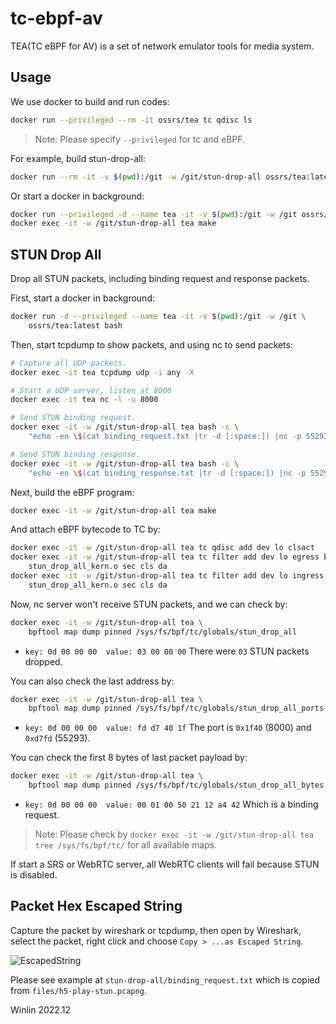 # tc-ebpf-av

TEA(TC eBPF for AV) is a set of network emulator tools for media system.

## Usage

We use docker to build and run codes:

```bash
docker run --privileged --rm -it ossrs/tea tc qdisc ls
```

> Note: Please specify `--privileged` for tc and eBPF.

For example, build stun-drop-all:

```bash
docker run --rm -it -v $(pwd):/git -w /git/stun-drop-all ossrs/tea:latest make
```

Or start a docker in background:

```bash
docker run --privileged -d --name tea -it -v $(pwd):/git -w /git ossrs/tea:latest bash
docker exec -it -w /git/stun-drop-all tea make
```

## STUN Drop All

Drop all STUN packets, including binding request and response packets.

First, start a docker in background:

```bash
docker run -d --privileged --name tea -it -v $(pwd):/git -w /git \
    ossrs/tea:latest bash
```

Then, start tcpdump to show packets, and using nc to send packets:

```bash
# Capture all UDP packets.
docker exec -it tea tcpdump udp -i any -X

# Start a UDP server, listen at 8000
docker exec -it tea nc -l -u 8000

# Send STUN binding request.
docker exec -it -w /git/stun-drop-all tea bash -c \
    "echo -en \$(cat binding_request.txt |tr -d [:space:]) |nc -p 55293 -w 1 -u 127.0.0.1 8000"

# Send STUN binding response.
docker exec -it -w /git/stun-drop-all tea bash -c \
    "echo -en \$(cat binding_response.txt |tr -d [:space:]) |nc -p 55295 -w 1 -u 127.0.0.1 8000"
```

Next, build the eBPF program:

```bash
docker exec -it -w /git/stun-drop-all tea make 
```

And attach eBPF bytecode to TC by:

```bash
docker exec -it -w /git/stun-drop-all tea tc qdisc add dev lo clsact 
docker exec -it -w /git/stun-drop-all tea tc filter add dev lo egress bpf obj \
    stun_drop_all_kern.o sec cls da
docker exec -it -w /git/stun-drop-all tea tc filter add dev lo ingress bpf obj \
    stun_drop_all_kern.o sec cls da
```

Now, nc server won't receive STUN packets, and we can check by:

```bash
docker exec -it -w /git/stun-drop-all tea \
    bpftool map dump pinned /sys/fs/bpf/tc/globals/stun_drop_all
```

* `key: 0d 00 00 00  value: 03 00 00 00` There were `03` STUN packets dropped.

You can also check the last address by:

```bash
docker exec -it -w /git/stun-drop-all tea \
    bpftool map dump pinned /sys/fs/bpf/tc/globals/stun_drop_all_ports
```

* `key: 0d 00 00 00  value: fd d7 40 1f` The port is `0x1f40` (8000) and `0xd7fd` (55293).

You can check the first 8 bytes of last packet payload by:

```bash
docker exec -it -w /git/stun-drop-all tea \
    bpftool map dump pinned /sys/fs/bpf/tc/globals/stun_drop_all_bytes
```

* `key: 0d 00 00 00  value: 00 01 00 50 21 12 a4 42` Which is a binding request.

> Note: Please check by `docker exec -it -w /git/stun-drop-all tea tree /sys/fs/bpf/tc/` for all available maps.

If start a SRS or WebRTC server, all WebRTC clients will fail because STUN is disabled.

## Packet Hex Escaped String

Capture the packet by wireshark or tcpdump, then open by Wireshark, select the packet, right click and choose
`Copy > ...as Escaped String`.

![EscapedString](https://user-images.githubusercontent.com/2777660/206857902-85a9a6f3-44f8-48b1-be61-ffecaf794202.jpeg)

Please see example at `stun-drop-all/binding_request.txt` which is copied from `files/h5-play-stun.pcapng`.

Winlin 2022.12


